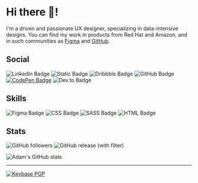 # Hi there 👋!

I'm a driven and passionate UX designer, specializing in data-intensive designs. You can find my work in products from Red Hat and Amazon, and in such communities as [Figma](https://www.figma.com/@adamj) and [GitHub](https://www.github.com/adamj).

## Social

![LinkedIn Badge](https://img.shields.io/badge/linkedin-profile?style=for-the-badge&logo=linkedin&color=%230A66C2&link=https%3A%2F%2Fwww.linkedin.com%2Fin%2Fajjolicoeur "Link to my LinkedIn profile")
 ![Static Badge](https://img.shields.io/badge/figma-profile?style=for-the-badge&logo=figma&logoColor=%23ffffff&color=%23F24E1E&link=https%3A%2F%2Fwww.figma.com%2F%40adamj "Link to my Figma community page") ![Dribbble Badge](https://img.shields.io/badge/dribbble-profile?style=for-the-badge&logo=Dribbble&logoColor=%23ffffff&labelColor=23fff&color=%23EA4C89&link=https%3A%2F%2Fdribbble.com%2Fajolicoeur "Link to my Dribbble profile") ![GitHub Badge](https://img.shields.io/badge/github-profile?style=for-the-badge&logo=GitHub&color=%23181717&link=https%3A%2F%2Fgithub.com%2FAdamJ)
 [![CodePen Badge](https://img.shields.io/badge/CODEPEN-black?style=for-the-badge&logo=codepen&logoColor=%23fff)](https://codepen.io/AdamJolicoeur "Link to my CodePen page") ![Dev.to Badge](https://img.shields.io/badge/dev-profile?style=for-the-badge&logo=dev.to&color=%230A0A0A&link=https%3A%2F%2Fdev.to%2Fadamj "Link to my Dev.to profile")

## Skills

![Figma Badge](https://img.shields.io/badge/figma-badge?style=for-the-badge&color=%23C11920) ![CSS Badge](https://img.shields.io/badge/css-badge?style=for-the-badge&logoColor=%23ffffff&color=%231572B6) ![SASS Badge](https://img.shields.io/badge/sass-badge?style=for-the-badge&logoColor=%23ffffff&color=%23CC6699) ![HTML Badge](https://img.shields.io/badge/html-badge?style=for-the-badge&logoColor=%23ffffff&color=%23E34F26)


## Stats
![GitHub followers](https://img.shields.io/github/followers/adamj?style=for-the-badge&logo=GitHub&logoColor=%23fff&link=https%3A%2F%2Fwww.github.com%2Fadamj) ![GitHub release (with filter)](https://img.shields.io/github/v/release/adamj/adamj?style=for-the-badge&logo=GitHub&logoColor=%23fff)

![Adam's GitHub stats](https://github-readme-stats.vercel.app/api?username=adamj&show_icons=true&theme=transparent)

***

[![Keybase PGP](https://img.shields.io/keybase/pgp/mindreeper2420?style=for-the-badge&logo=keybase&logoColor=%23fff)](https://keybase.io/mindreeper2420 "Link to my Keybase profile")

<!-- Icons from https://simpleicons.org -->
<!-- Badges from https://shields.io -->
<!-- Readme Stats from https://github.com/anuraghazra/github-readme-stats -->
